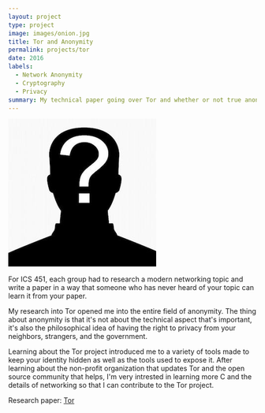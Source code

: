 ```yaml
---
layout: project
type: project
image: images/onion.jpg
title: Tor and Anonymity
permalink: projects/tor
date: 2016
labels:
  - Network Anonymity
  - Cryptography
  - Privacy
summary: My technical paper going over Tor and whether or not true anonymity can be reached.
---
```


<img class="ui medium right floated rounded image" src="../images/anon.jpg">

For ICS 451, each group had to research a modern networking topic and write a paper in a way that someone who has never heard of your topic can learn it from your paper.

My research into Tor opened me into the entire field of anonymity. The thing about anonymity is that it's not about the technical aspect that's important, it's also the philosophical idea of having the right to privacy from your neighbors, strangers, and the government. 

Learning about the Tor project introduced me to a variety of tools made to keep your identity hidden as well as the tools used to expose it. After learning about the non-profit organization that updates Tor and the open source community that helps, I'm very intrested in learning more C and the details of networking so that I can contribute to the Tor project.


Research paper: <a href="https://github.com/markrcummins/tor_research/blob/master/tor_and_anonymity.pdf"><i class="large github icon"></i>Tor</a>
 

